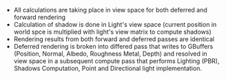* All calculations are taking place in view space for both deferred and forward rendering
* Calculation of shadow is done in Light's view space (current position in world spce is multiplied with light's view matrix to compute shadows)
* Rendering results from both forward and deferred passes are identical
* Deferred rendering is broken into differed pass that writes to GBuffers (Position, Normal, Albedo, Roughness Metal, Depth) and resolved in view space in a subsequent compute pass that performs Lighting (PBR), Shadows Computation, Point and Directional light implementation.
